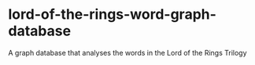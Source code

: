 # lord-of-the-rings-word-graph-database
A graph database that analyses the words in the Lord of the Rings Trilogy
